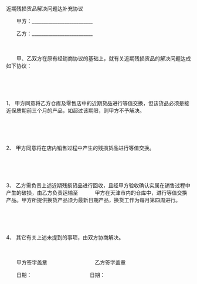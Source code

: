 



近期残损货品解决问题达补充协议



 

　　甲方：__________________________　　

　　乙方：__________________________　　

　　

　　甲、乙双方在原有经销商协议的基础上，就有关近期残损货品的解决问题达成如下协议：

　　

　　

1、
甲方同意将乙方仓库及零售店中的近期货品进行等值交换，但该货品必须是接近保质期前三个月的产品，如超过该期限，则甲方不予解决。

　　

　　

2、
甲方同意将在店内销售过程中产生的残损货品进行等值交换。

　　

　　

3、
乙方需负责上述近期残损货品进行回收，且经甲方验收确认实属在销售过程中产生的破损，由乙方负责运输至　　　 甲方在天津市内的仓库中，进行等值交换产品。甲方所提供换货产品须为最新日期产品，换货工作为每月第四周进行。

　　

　　

4、
其它有关上述未提到的事项，由双方协商解决。　　

　　

　　甲方签字盖章　　　　　　　　　 乙方签字盖章　　

　　日期：　　　　　　　　　　　 日期：